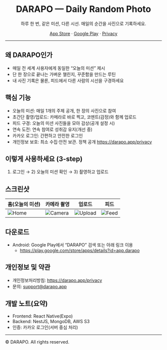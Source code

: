 <div align="center">

# DARAPO — Daily Random Photo

하루 한 번, 같은 미션, 다른 시선. 매일의 순간을 사진으로 기록하세요.

[App Store](https://apps.apple.com/app/id0000000000) · [Google Play](https://play.google.com/store/apps/details?id=app.darapo) · [Privacy](https://darapo.app/privacy)

</div>

---

## 왜 DARAPO인가

- 매일 전 세계 사용자에게 동일한 “오늘의 미션” 제시
- 단 한 장으로 끝나는 가벼운 챌린지, 꾸준함을 만드는 루틴
- 내 사진 기록은 물론, 피드에서 다른 사람의 시선을 구경하세요

## 핵심 기능

- 오늘의 미션: 매일 1개의 주제 공개, 한 장의 사진으로 참여
- 초간단 촬영/업로드: 카메라로 바로 찍고, 코멘트(감정)와 함께 업로드
- 피드 구경: 오늘의 미션 사진들을 모아 감상(공개 설정 시)
- 연속 도전: 연속 참여로 성취감 유지(개선 중)
- 카카오 로그인: 간편하고 안전한 로그인
- 개인정보 보호: 최소 수집·안전 보관. 정책 공개 https://darapo.app/privacy

## 이렇게 사용하세요 (3-step)

1) 로그인 → 2) 오늘의 미션 확인 → 3) 촬영하고 업로드

## 스크린샷

| 홈(오늘의 미션) | 카메라 촬영 | 업로드 | 피드 |
| --- | --- | --- | --- |
| ![Home](./docs/screenshots/home.png) | ![Camera](./docs/screenshots/camera.png) | ![Upload](./docs/screenshots/upload.png) | ![Feed](./docs/screenshots/feed.png) |

## 다운로드

- Android: Google Play에서 “DARAPO” 검색 또는 아래 링크 이용
  - https://play.google.com/store/apps/details?id=app.darapo




## 개인정보 및 약관

- 개인정보처리방침: https://darapo.app/privacy
- 문의: support@darapo.app

## 개발 노트(요약)

- Frontend: React Native(Expo)
- Backend: NestJS, MongoDB, AWS S3
- 인증: 카카오 로그인(서버 중심 처리)

---

© DARAPO. All rights reserved.

